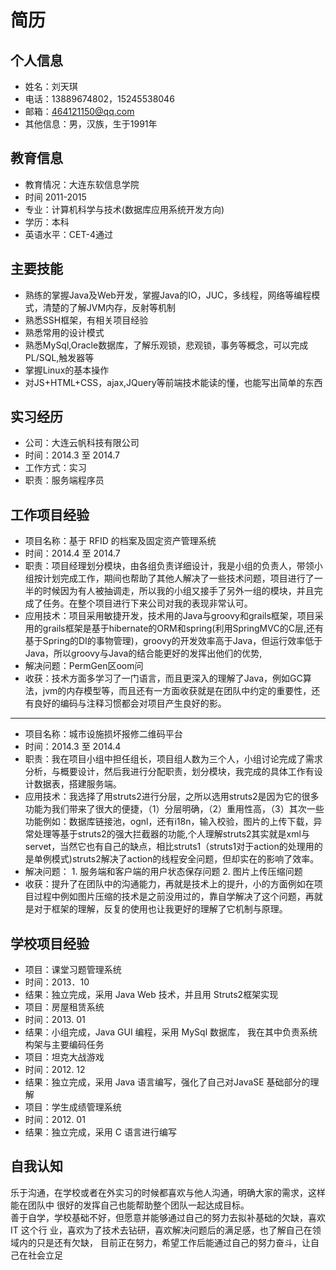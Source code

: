 # 简历

## 个人信息

* 姓名：刘天琪
* 电话：13889674802，15245538046
* 邮箱：464121150@qq.com 
* 其他信息：男，汉族，生于1991年

## 教育信息

* 教育情况：大连东软信息学院
* 时间 2011-2015
* 专业：计算机科学与技术(数据库应用系统开发方向) 
* 学历：本科
* 英语水平：CET-4通过

## 主要技能

* 熟练的掌握Java及Web开发，掌握Java的IO，JUC，多线程，网络等编程模式，清楚的了解JVM内存，反射等机制
* 熟悉SSH框架，有相关项目经验
* 熟悉常用的设计模式
* 熟悉MySql,Oracle数据库，了解乐观锁，悲观锁，事务等概念，可以完成PL/SQL,触发器等
* 掌握Linux的基本操作
* 对JS+HTML+CSS，ajax,JQuery等前端技术能读的懂，也能写出简单的东西

## 实习经历

* 公司：大连云帆科技有限公司
* 时间：2014.3 至 2014.7 
* 工作方式：实习
* 职责：服务端程序员

## 工作项目经验



* 项目名称：基于 RFID 的档案及固定资产管理系统 
* 时间：2014.4 至 2014.7
* 职责：项目经理划分模块，由各组负责详细设计，我是小组的负责人，带领小组按计划完成工作，期间也帮助了其他人解决了一些技术问题，项目进行了一半的时候因为有人被抽调走，所以我的小组又接手了另外一组的模块，并且完成了任务。在整个项目进行下来公司对我的表现非常认可。
* 应用技术：项目采用敏捷开发，技术用的Java与groovy和grails框架，项目采用的grails框架是基于hibernate的ORM和spring(利用SpringMVC的C层,还有基于Spring的DI的事物管理)，groovy的开发效率高于Java，但运行效率低于Java，所以groovy与Java的结合能更好的发挥出他们的优势,
* 解决问题：PermGen区oom问
* 收获：技术方面多学习了一门语言，而且更深入的理解了Java，例如GC算法，jvm的内存模型等，而且还有一方面收获就是在团队中约定的重要性，还有良好的编码与注释习惯都会对项目产生良好的影。
 

----------------------

* 项目名称：城市设施损坏报修二维码平台 
* 时间：2014.3 至 2014.4
* 职责：我在项目小组中担任组长，项目组人数为三个人，小组讨论完成了需求分析，与概要设计，然后我进行分配职责，划分模块，我完成的具体工作有设计数据表，搭建服务端。
* 应用技术：我选择了用struts2进行分层，之所以选用struts2是因为它的很多功能为我们带来了很大的便捷，（1）分层明确，（2）重用性高，（3）其次一些功能例如：数据库链接池，ognl，还有i18n，输入校验，图片的上传下载，异常处理等基于struts2的强大拦截器的功能,个人理解struts2其实就是xml与servet，当然它也有自己的缺点，相比struts1（struts1对于action的处理用的是单例模式)struts2解决了action的线程安全问题，但却实在的影响了效率。
* 解决问题： 1. 服务端和客户端的用户状态保存问题 2. 图片上传压缩问题 
* 收获：提升了在团队中的沟通能力，再就是技术上的提升，小的方面例如在项目过程中例如图片压缩的技术是之前没用过的，靠自学解决了这个问题，再就是对于框架的理解，反复的使用也让我更好的理解了它机制与原理。


## 学校项目经验
* 项目：课堂习题管理系统
* 时间：2013．10
* 结果：独立完成，采用 Java Web 技术，并且用 Struts2框架实现
* 项目：房屋租赁系统
* 时间：2013. 01
* 结果：小组完成，Java GUI 编程，采用 MySql 数据库， 我在其中负责系统构架与主要编码任务
* 项目：坦克大战游戏
* 时间：2012. 12
* 结果：独立完成，采用 Java 语言编写，强化了自己对JavaSE 基础部分的理解
* 项目：学生成绩管理系统
* 时间：2012. 01
* 结果：独立完成，采用 C 语言进行编写


## 自我认知

乐于沟通，在学校或者在外实习的时候都喜欢与他人沟通，明确大家的需求，这样能在团队中
很好的发挥自己也能帮助整个团队一起达成目标。  
善于自学，学校基础不好，但愿意并能够通过自己的努力去拟补基础的欠缺，喜欢 IT 这个行
业，喜欢为了技术去钻研，喜欢解决问题后的满足感，也了解自己在领域内的只是还有欠缺，
目前正在努力，希望工作后能通过自己的努力奋斗，让自己在社会立足

